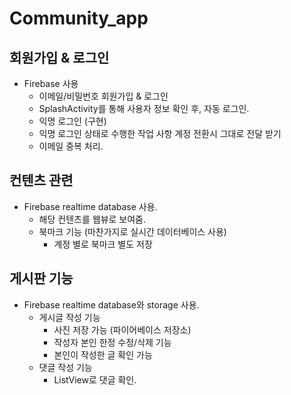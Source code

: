 # Community_app

  ## 회원가입 & 로그인
  - Firebase 사용
    - 이메일/비밀번호 회원가입 & 로그인
    - SplashActivity를 통해 사용자 정보 확인 후, 자동 로그인.
    - 익명 로그인 (구현)
    + 익명 로그인 상태로 수행한 작업 사항 계정 전환시 그대로 전달 받기
    - 이메일 중복 처리.
    
  ## 컨텐츠 관련
  - Firebase realtime database 사용.
    - 해당 컨텐츠를 웹뷰로 보여줌.
    - 북마크 기능 (마찬가지로 실시간 데이터베이스 사용)
      - 계정 별로 북마크 별도 저장

  ## 게시판 기능
  - Firebase realtime database와 storage 사용.
    - 게시글 작성 기능
      - 사진 저장 가능 (파이어베이스 저장소)
      - 작성자 본인 한정 수정/삭제 기능
      - 본인이 작성한 글 확인 가능
    - 댓글 작성 기능
      - ListView로 댓글 확인.
  
  
